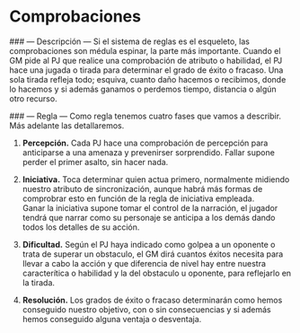 
Comprobaciones
==============

### — Descripción —
Si el sistema de reglas es el esqueleto, las comprobaciones son médula espinar, la parte más importante. Cuando el GM pide al PJ que realice una comprobación de atributo o habilidad, el PJ hace una jugada o tirada para determinar el grado de éxito o fracaso. Una sola tirada refleja todo; esquiva, cuanto daño hacemos o recibimos, donde lo hacemos y si además ganamos o perdemos tiempo, distancia o algún otro recurso.

### — Regla —
Como regla tenemos cuatro fases que vamos a describir. Más adelante las detallaremos.

1. **Percepción.** Cada PJ hace una comprobación de percepción para anticiparse a una amenaza y prevenirser sorprendido. Fallar supone perder el primer asalto, sin hacer nada. 

1. **Iniciativa.** Toca determinar quien actua primero, normalmente midiendo nuestro atributo de sincronización, aunque habrá más formas de comprobrar esto en función de la regla de iniciativa empleada.  
Ganar la iniciativa supone tomar el control de la narración, el jugador tendrá que narrar como su personaje se anticipa a los demás dando todos los detalles de su acción.

1. **Dificultad.** Según el PJ haya indicado como golpea a un oponente o trata de superar un obstaculo, el GM dirá cuantos éxitos necesita para llevar a cabo la acción y que diferencia de nivel hay entre nuestra caracterítica o habilidad y la del obstaculo u oponente, para reflejarlo en la tirada.

1. **Resolución.** Los grados de éxito o fracaso determinarán como hemos conseguido nuestro objetivo, con o sin consecuencias y si además hemos conseguido alguna ventaja o desventaja.
